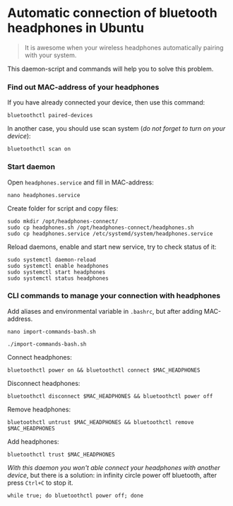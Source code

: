 # Automatic connection of bluetooth headphones in Ubuntu

> It is awesome when your wireless headphones automatically pairing with your system. 

This daemon-script and
commands will help you to solve this problem.

### Find out MAC-address of your headphones
If you have already connected your device, then
use this command:

```shell
bluetoothctl paired-devices
```

In another case, you should use scan system 
(_do not forget to turn on your device_):

```shell
bluetoothctl scan on
```

### Start daemon

Open `headphones.service` and fill in MAC-address:
```shell
nano headphones.service
```

Create folder for script and copy files:

```shell
sudo mkdir /opt/headphones-connect/
sudo cp headphones.sh /opt/headphones-connect/headphones.sh
sudo cp headphones.service /etc/systemd/system/headphones.service
```

Reload daemons, enable and start new service,
try to check status of it:

```shell
sudo systemctl daemon-reload
sudo systemctl enable headphones 
sudo systemctl start headphones
sudo systemctl status headphones
```

### CLI commands to manage your connection with headphones

Add aliases and environmental variable in `.bashrc`, but after adding MAC-address.

```shell
nano import-commands-bash.sh 
```

```shell
./import-commands-bash.sh
```

Connect headphones:
```shell
bluetoothctl power on && bluetoothctl connect $MAC_HEADPHONES
```

Disconnect headphones:
```shell
bluetoothctl disconnect $MAC_HEADPHONES && bluetoothctl power off
```

Remove headphones:
```shell
bluetoothctl untrust $MAC_HEADPHONES && bluetoothctl remove $MAC_HEADPHONES
```

Add headphones:
```shell
bluetoothctl trust $MAC_HEADPHONES
```

_With this daemon you won't able connect your
headphones with another device_, but there is a
solution: in infinity circle power off bluetooth,
after press `Ctrl+C` to stop it.

```shell
while true; do bluetoothctl power off; done
```
